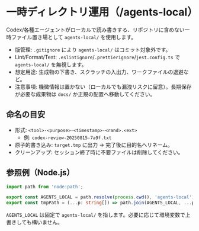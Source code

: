 # 一時ディレクトリ運用（/agents-local）

Codex/各種エージェントがローカルで読み書きする、リポジトリに含めない一時ファイル置き場として `agents-local/` を使用します。

- 版管理: `.gitignore` により `agents-local/` はコミット対象外です。
- Lint/Format/Test: `.eslintignore`/`.prettierignore`/`jest.config.ts` で `agents-local/` を無視します。
- 想定用途: 生成物の下書き、スクラッチの入出力、ワークファイルの退避など。
- 注意事項: 機微情報は置かない（ローカルでも漏洩リスクに留意）。長期保存が必要な成果物は `docs/` か正規の配置へ移動してください。

## 命名の目安
- 形式: `<tool>-<purpose>-<timestamp>-<rand>.<ext>`
  - 例: `codex-review-20250815-7a9f.txt`
- 原子的書き込み: `target.tmp` に出力 → 完了後に目的名へリネーム。
- クリーンアップ: セッション終了時に不要ファイルは削除してください。

## 参照例（Node.js）
```ts
import path from 'node:path';

export const AGENTS_LOCAL = path.resolve(process.cwd(), 'agents-local');
export const tmpPath = (...p: string[]) => path.join(AGENTS_LOCAL, ...p);
```

`AGENTS_LOCAL` は固定で `agents-local/` を指します。必要に応じて環境変数で上書きしても構いません。
